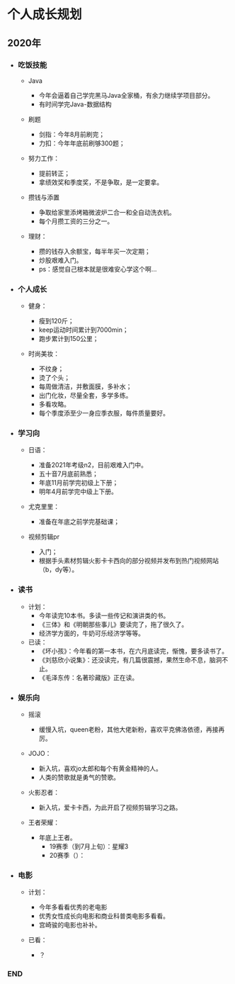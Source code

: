 # 个人成长规划


## 2020年
- ### 吃饭技能
  - Java
    - 今年会逼着自己学完黑马Java全家桶，有余力继续学项目部分。
    - 有时间学完Java-数据结构
  
  - 刷题
    - 剑指：今年8月前刷完；
    - 力扣：今年年底前刷够300题；

  - 努力工作：
    - 提前转正；
    - 拿绩效奖和季度奖，不是争取，是一定要拿。
    
  - 攒钱与添置
    - 争取给家里添烤箱微波炉二合一和全自动洗衣机。
    - 每个月攒工资的三分之一。
    
  - 理财：
    - 攒的钱存入余额宝，每半年买一次定期；
    - 炒股艰难入门。
    - ps：感觉自己根本就是很难安心学这个啊...
    
    
    
- ### 个人成长
  - 健身：
    - 瘦到120斤；
    - keep运动时间累计到7000min；
    - 跑步累计到150公里；
    
  - 时尚美妆：
    - 不纹身；
    - 烫了个头；
    - 每周做清洁，并敷面膜，多补水；
    - 出门化妆，尽量全套，多学多练。
    - 多看攻略。
    - 每个季度添至少一身应季衣服，每件质量要好。
    
    
    
- ### 学习向
  - 日语：
    - 准备2021年考级n2，目前艰难入门中。
    - 五十音7月底前熟悉；
    - 年底11月前学完初级上下册；
    - 明年4月前学完中级上下册。
    
  - 尤克里里：
    - 准备在年底之前学完基础课；

  - 视频剪辑pr  
    - 入门；
    - 根据手头素材剪辑火影卡卡西向的部分视频并发布到热门视频网站（b，dy等）。



- ### 读书
  - 计划：
    - 今年读完10本书。多读一些传记和演讲类的书。
    - 《三体》和《明朝那些事儿》要读完了，拖了很久了。
    - 经济学方面的，牛奶可乐经济学等等。
  - 已读：
    - 《坏小孩》：今年看的第一本书，在六月底读完，惭愧，要多读书了。
    - 《刘慈欣小说集》：还没读完，有几篇很震撼，果然生命不息，脑洞不止。
    - 《毛泽东传：名著珍藏版》正在读。
  
  
  
- ### 娱乐向
  - 摇滚
    - 缓慢入坑，queen老粉，其他大佬新粉，喜欢平克佛洛依德，再接再厉。
    
  - JOJO：
    - 新入坑，喜欢jo太郎和每个有黄金精神的人。
    - 人类的赞歌就是勇气的赞歌。
    
  - 火影忍者：
    - 新入坑，爱卡卡西，为此开启了视频剪辑学习之路。
    
  - 王者荣耀：
    - 年底上王者。
      - 19赛季（到7月上旬）：星耀3
      - 20赛季（）：
    
    
    
- ### 电影
  - 计划：
    - 今年多看看优秀的老电影
    - 优秀女性成长向电影和商业科普类电影多看看。
    - 宫崎骏的电影也补补。
    
  - 已看：
    - ？
    
    
    
### END
